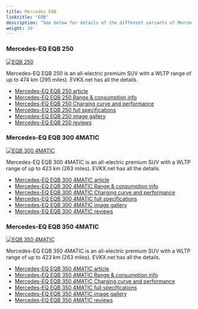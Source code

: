 ```yaml
---
title: Mercedes EQB
linktitle: "EQB"
description: "See below for details of the different variants of Mercedes EQB"
weight: 30
---
```

### Mercedes-EQ EQB 250

<a href="eqb_250/"><img src="https://media.evkx.net/multimedia/models/mercedes/eqb/eqb_250/main_1_st.jpg" class="img-fluid" alt="EQB 250" ></a>

Mercedes-EQ EQB 250 is an all-electric premium SUV with a WLTP range of up to 474 km (295 miles). EVKX.net has all the details. 

- [Mercedes-EQ EQB 250 article](eqb_250/)
- [Mercedes-EQ EQB 250 Range & consumption info](eqb_250/rangeandconsumption)
- [Mercedes-EQ EQB 250 Charging curve and performance](eqb_250/chargingcurve)
- [Mercedes-EQ EQB 250 full specifications](eqb_250/specifications)
- [Mercedes-EQ EQB 250 image gallery](eqb_250/gallery)
- [Mercedes-EQ EQB 250 reviews](eqb_250/reviews)

### Mercedes-EQ EQB 300 4MATIC

<a href="eqb_300_4matic/"><img src="https://media.evkx.net/multimedia/models/mercedes/eqb/eqb_300_4matic/main_1_st.jpg" class="img-fluid" alt="EQB 300 4MATIC" ></a>

Mercedes-EQ EQB 300 4MATIC is an all-electric premium SUV with a WLTP range of up to 423 km (263 miles). EVKX.net has all the details. 

- [Mercedes-EQ EQB 300 4MATIC article](eqb_300_4matic/)
- [Mercedes-EQ EQB 300 4MATIC Range & consumption info](eqb_300_4matic/rangeandconsumption)
- [Mercedes-EQ EQB 300 4MATIC Charging curve and performance](eqb_300_4matic/chargingcurve)
- [Mercedes-EQ EQB 300 4MATIC full specifications](eqb_300_4matic/specifications)
- [Mercedes-EQ EQB 300 4MATIC image gallery](eqb_300_4matic/gallery)
- [Mercedes-EQ EQB 300 4MATIC reviews](eqb_300_4matic/reviews)

### Mercedes-EQ EQB 350 4MATIC

<a href="eqb_350_4matic/"><img src="https://media.evkx.net/multimedia/models/mercedes/eqb/eqb_350_4matic/main_1_st.jpg" class="img-fluid" alt="EQB 350 4MATIC" ></a>

Mercedes-EQ EQB 350 4MATIC is an all-electric premium SUV with a WLTP range of up to 423 km (263 miles). EVKX.net has all the details. 

- [Mercedes-EQ EQB 350 4MATIC article](eqb_350_4matic/)
- [Mercedes-EQ EQB 350 4MATIC Range & consumption info](eqb_350_4matic/rangeandconsumption)
- [Mercedes-EQ EQB 350 4MATIC Charging curve and performance](eqb_350_4matic/chargingcurve)
- [Mercedes-EQ EQB 350 4MATIC full specifications](eqb_350_4matic/specifications)
- [Mercedes-EQ EQB 350 4MATIC image gallery](eqb_350_4matic/gallery)
- [Mercedes-EQ EQB 350 4MATIC reviews](eqb_350_4matic/reviews)

